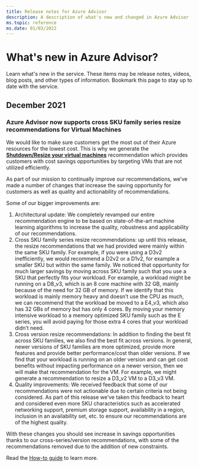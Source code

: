 ```yaml
---
title: Release notes for Azure Advisor
description: A description of what's new and changed in Azure Advisor
ms.topic: reference
ms.date: 01/03/2022
---
```

# What's new in Azure Advisor?

Learn what's new in the service. These items may be release notes, videos, blog posts, and other types of information. Bookmark this page to stay up to date with the service.

## December 2021

### Azure Advisor now supports cross SKU family series resize recommendations for Virtual Machines

We would like to make sure customers get the most out of their Azure resources for the lowest cost. This is why we generate the [**Shutdown/Resize your virtual machines**](advisor-cost-recommendations.md#optimize-virtual-machine-spend-by-resizing-or-shutting-down-underutilized-instances) recommendation which provides customers with cost savings opportunities by targeting VMs that are not utilized efficiently. 
 
As part of our mission to continually improve our recommendations, we’ve made a number of changes that increase the saving opportunity for customers as well as quality and actionability of recommendations. 
 
Some of our bigger improvements are:
1. Architectural update: We completely revamped our entire recommendation engine to be based on state-of-the-art machine learning algorithms to increase the quality, robustness and applicability of our recommendations. 
1. Cross SKU family series resize recommendations: up until this release, the resize recommendations that we had provided were mainly within the same SKU family. For example, if you were using a D3v2 inefficiently, we would recommend a D2v2 or a D1v2, for example a smaller SKU but within the same family. We noticed that opportunity for much larger savings by moving across SKU family such that you use a SKU that perfectly fits your workload. For example, a workload might be running on a D8_v3, which is an 8 core machine with 32 GB, mainly because of the need for 32 GB of memory. If we identify that this workload is mainly memory heavy and doesn’t use the CPU as much, we can recommend that the workload be moved to a E4_v3, which also has 32 GBs of memory but has only 4 cores. By moving your memory intensive workload to a memory optimized SKU family such as the E series, you will avoid paying for those extra 4 cores that your workload didn’t need. 
1. Cross version resize recommendations: In addition to finding the best fit across SKU families, we also find the best fit across versions. In general, newer versions of SKU families are more optimized, provide more features and provide better performance/cost than older versions. If we find that your workload is running on an older version and can get cost benefits without impacting performance on a newer version, then we will make that recommendation for the VM. For example, we might generate a recommendation to resize a D3_v2 VM to a D3_v3 VM. 
1. Quality improvements: We received feedback that some of our recommendations were not actionable due to certain criteria not being considered. As part of this release we’ve taken this feedback to heart and considered even more SKU characteristics such as accelerated networking support, premium storage support, availability in a region, inclusion in an availability set, etc. to ensure our recommendations are of the highest quality. 
 
With these changes you should see increase in savings opportunities thanks to our cross-series/version recommendations, with some of the recommendations removed due to the addition of new constraints. 

Read the [How-to guide](advisor-cost-recommendations.md#optimize-virtual-machine-spend-by-resizing-or-shutting-down-underutilized-instances) to learn more.
